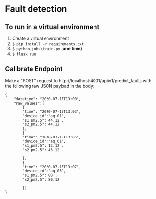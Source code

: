 # Fault detection

## To run in a virtual environment

1. Create a virtual environment
2. `$ pip install -r requirements.txt`
3. `$ python jobs\train.py` **(one time)**
4. `$ flask run`

## Calibrate Endpoint

Make a "POST" request to http://localhost:4001/api/v1/predict_faults with the following raw JSON payload in the body:

```{json}
{
    "datetime": "2020-07-15T13:00",
    "raw_values":[
        {
        "time": "2020-07-15T13:03",
        "device_id":"aq_01",
        "s1_pm2.5": 44.12 ,
        "s2_pm2.5": 44.12
        },
        {
        "time": "2020-07-15T13:05",
        "device_id":"aq_01",
        "s1_pm2.5": 12.12 ,
        "s2_pm2.5": 43.12

        },
        {
        "time": "2020-07-15T13:07",
        "device_id":"aq_03",
        "s1_pm2.5": 80 ,
        "s2_pm2.5": 80.12

        }]
}
```
